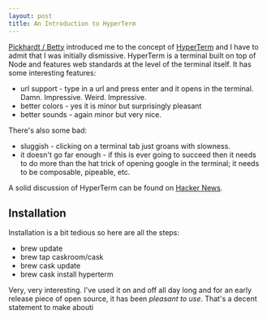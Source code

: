 ```yaml
---
layout: post
title: An Introduction to HyperTerm
---
```


[Pickhardt / Betty](https://github.com/pickhardt/betty) introduced me to the concept of [HyperTerm](https://hyperterm.org/) and I have to admit that I was initially dismissive.  HyperTerm is a terminal built on top of Node and features web standards at the level of the terminal itself.  It has some interesting features:

* url support - type in a url and press enter and it opens in the terminal.  Damn.  Impressive.  Weird.  Impressive.
* better colors - yes it is minor but surprisingly pleasant
* better sounds - again minor but very nice.

There's also some bad:

* sluggish - clicking on a terminal tab just groans with slowness.  
* it doesn't go far enough - if this is ever going to succeed then it needs to do more than the hat trick of opening google in the terminal; it needs to be composable, pipeable, etc.  

A solid discussion of HyperTerm can be found on [Hacker News](https://news.ycombinator.com/item?id=12102100).

## Installation

Installation is a bit tedious so here are all the steps:

* brew update
* brew tap caskroom/cask
* brew cask update
* brew cask install hyperterm

Very, very interesting.  I've used it on and off all day long and for an early release piece of open source, it has been *pleasant to use*.  That's a decent statement to make abouti